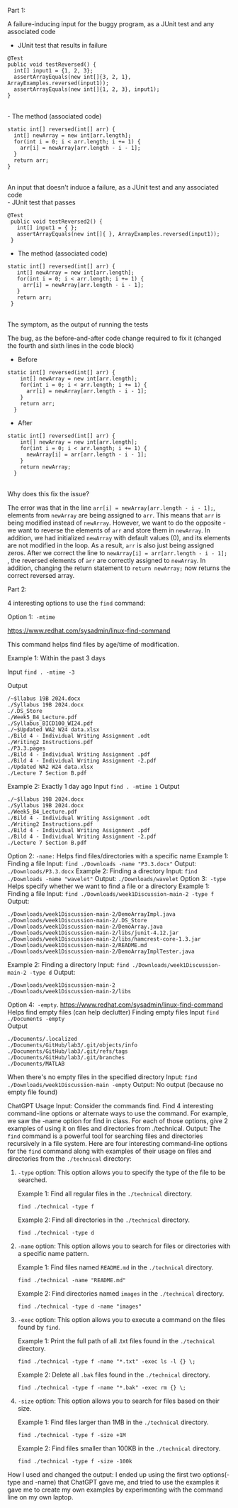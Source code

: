 Part 1: 

A failure-inducing input for the buggy program, as a JUnit test and any associated code 
- JUnit test that results in failure

```
@Test
public void testReversed() {
  int[] input1 = {1, 2, 3};
  assertArrayEquals(new int[]{3, 2, 1}, ArrayExamples.reversed(input1));
  assertArrayEquals(new int[]{1, 2, 3}, input1);
}
```
<br>
- The method (associated code)

```
static int[] reversed(int[] arr) {
  int[] newArray = new int[arr.length];
  for(int i = 0; i < arr.length; i += 1) {
    arr[i] = newArray[arr.length - i - 1];
  }
  return arr;
}
```

<br>
An input that doesn't induce a failure, as a JUnit test and any associated code  <br>
- JUnit test that passes

```
@Test
 public void testReversed2() {
   int[] input1 = { };
   assertArrayEquals(new int[]{ }, ArrayExamples.reversed(input1));
 }
```
- The method (associated code)

```
static int[] reversed(int[] arr) {
   int[] newArray = new int[arr.length];
   for(int i = 0; i < arr.length; i += 1) {
     arr[i] = newArray[arr.length - i - 1];
   }
   return arr;
 }
```

<br>
The symptom, as the output of running the tests


  
The bug, as the before-and-after code change required to fix it (changed the fourth and sixth lines in the code block)
- Before
```
static int[] reversed(int[] arr) {
    int[] newArray = new int[arr.length];
    for(int i = 0; i < arr.length; i += 1) {
      arr[i] = newArray[arr.length - i - 1];
    }
    return arr;
  }
```
- After
```
static int[] reversed(int[] arr) {
    int[] newArray = new int[arr.length];
    for(int i = 0; i < arr.length; i += 1) {
      newArray[i] = arr[arr.length - i - 1];
    }
    return newArray;
  }
```


<br>
Why does this fix the issue?  

The error was that in the line `arr[i] = newArray[arr.length - i - 1];`, elements from `newArray` are being assigned to `arr`. 
This means that `arr` is being modified instead of `newArray`. However, we want to do the opposite - we want to reverse the 
elements of `arr` and store them in `newArray`. In addition, we had initialized `newArray` with default values (0), and its 
elements are not modified in the loop. As a result, `arr` is also just being assigned zeros. After we correct the line to 
`newArray[i] = arr[arr.length - i - 1];` , the reversed elements of `arr` are correctly assigned to `newArray`. In addition, 
changing the return statement to `return newArray;` now returns the correct reversed array.



Part 2:  

4 interesting options to use the `find` command:  

Option 1:` -mtime`  

https://www.redhat.com/sysadmin/linux-find-command  

This command helps find files by age/time of modification.   

Example 1: Within the past 3 days  

Input
`find . -mtime -3`  

Output
```
/~$llabus 19B 2024.docx
./Syllabus 19B 2024.docx
./.DS_Store
./Week5_B4_Lecture.pdf
./Syllabus_BICD100_WI24.pdf
./~$Updated WA2 W24 data.xlsx
./Bild 4 - Individual Writing Assignment .odt
./Writing2 Instructions.pdf
./P3.3.pages
./Bild 4 - Individual Writing Assignment .pdf
./Bild 4 - Individual Writing Assignment -2.pdf
./Updated WA2 W24 data.xlsx
./Lecture 7 Section B.pdf
```
Example 2: Exactly 1 day ago
Input
`find . -mtime 1`
Output
```
./~$llabus 19B 2024.docx
./Syllabus 19B 2024.docx
./Week5_B4_Lecture.pdf
./Bild 4 - Individual Writing Assignment .odt
./Writing2 Instructions.pdf
./Bild 4 - Individual Writing Assignment .pdf
./Bild 4 - Individual Writing Assignment -2.pdf
./Lecture 7 Section B.pdf
```
Option 2: `-name:`
Helps find files/directories with a specific name 
Example 1: Finding a file
Input: `find ./Downloads -name "P3.3.docx"`
Output: `./Downloads/P3.3.docx`
Example 2: Finding a directory
Input: `find ./Downloads -name "wavelet"`
Output: `./Downloads/wavelet`
Option 3:` -type`
Helps specify whether we want to find a file or a directory
Example 1: Finding a file
Input: `find ./Downloads/week1Discussion-main-2 -type f`
Output:
```
./Downloads/week1Discussion-main-2/DemoArrayImpl.java
./Downloads/week1Discussion-main-2/.DS_Store
./Downloads/week1Discussion-main-2/DemoArray.java
./Downloads/week1Discussion-main-2/libs/junit-4.12.jar
./Downloads/week1Discussion-main-2/libs/hamcrest-core-1.3.jar
./Downloads/week1Discussion-main-2/README.md
./Downloads/week1Discussion-main-2/DemoArrayImplTester.java 
```
Example 2: Finding a directory 
Input: `find ./Downloads/week1Discussion-main-2 -type d`
Output: 
```
./Downloads/week1Discussion-main-2
./Downloads/week1Discussion-main-2/libs
```
Option 4:` -empty`.
 https://www.redhat.com/sysadmin/linux-find-command
Helps find empty files (can help declutter)
Finding empty files
Input
`find ./Documents -empty`         
Output
```
./Documents/.localized
./Documents/GitHub/lab3/.git/objects/info
./Documents/GitHub/lab3/.git/refs/tags
./Documents/GitHub/lab3/.git/branches
./Documents/MATLAB
```
When there's no empty files in the specified directory
Input: `find ./Downloads/week1Discussion-main -empty`
Output: No output (because no empty file found)

ChatGPT Usage
Input:
Consider the commands find. Find 4 interesting command-line options or alternate ways to use the command. 
For example, we saw the -name option for find in class. For each of those options, give 2 examples of using
it on files and directories from ./technical.
Output:
The `find` command is a powerful tool for searching files and directories recursively in a file system. 
Here are four interesting command-line options for the `find` command along with examples of their usage 
on files and directories from the `./technical` directory:

1. `-type` option:
   This option allows you to specify the type of the file to be searched.

   Example 1: Find all regular files in the `./technical` directory.
   ```
   find ./technical -type f
   ```

   Example 2: Find all directories in the `./technical` directory.
   ```
   find ./technical -type d
   ```

2. `-name` option:
   This option allows you to search for files or directories with a specific name pattern.

   Example 1: Find files named `README.md` in the `./technical` directory.
   ```
   find ./technical -name "README.md"
   ```

   Example 2: Find directories named `images` in the `./technical` directory.
   ```
   find ./technical -type d -name "images"
   ```

3. `-exec` option:
   This option allows you to execute a command on the files found by `find`.

   Example 1: Print the full path of all .txt files found in the `./technical` directory.
   ```
   find ./technical -type f -name "*.txt" -exec ls -l {} \;
   ```

   Example 2: Delete all `.bak` files found in the `./technical` directory.
   ```
   find ./technical -type f -name "*.bak" -exec rm {} \;
   ```

4. `-size` option:
   This option allows you to search for files based on their size.

   Example 1: Find files larger than 1MB in the `./technical` directory.
   ```
   find ./technical -type f -size +1M
   ```

   Example 2: Find files smaller than 100KB in the `./technical` directory.
   ```
   find ./technical -type f -size -100k
   ```

How I used and changed the output: 
I ended up using the first two options(-type and -name) that ChatGPT gave me, and tried to use the examples it
 gave me to create my own examples by experimenting with the command line on my own laptop. 
